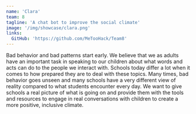 ```yaml
---
name: 'Clara'
team: 8
tagline: 'A chat bot to improve the social climate'
image: '/img/showcase/clara.png'
links:
  GitHub: 'https://github.com/MeTooHack/Team8'
---
```

Bad behavior and bad patterns start early. We believe that we as adults have an important task in speaking to our children about what words and acts can do to the people we interact with. Schools today differ a lot when it comes to how prepared they are to deal with these topics. Many times, bad behavior goes unseen and many schools have a very different view of reality compared to what students encounter every day. We want to give schools a real picture of what is going on and provide them with the tools and resources to engage in real conversations with children to create a more positive, inclusive climate.
